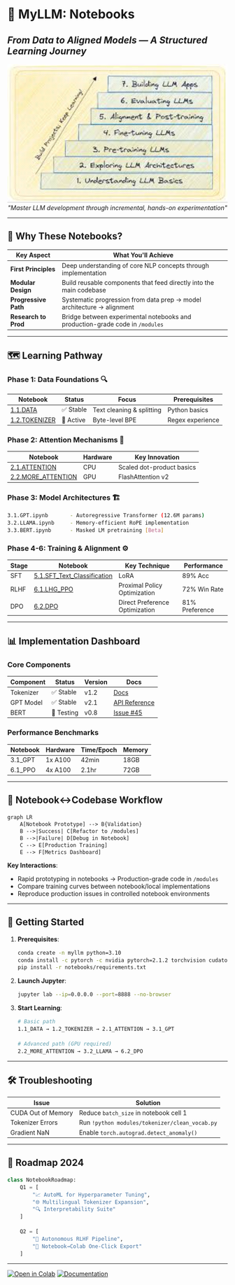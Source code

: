 # 🧠 **MyLLM: Notebooks**  
## *From Data to Aligned Models — A Structured Learning Journey*

<div align="center">
  <img src="images/notepic.jpeg" width="700" alt="LLM Development Roadmap">
  <br>
  <em>"Master LLM development through incremental, hands-on experimentation"</em>
</div>

---

## 🌟 **Why These Notebooks?**
| **Key Aspect**         | **What You'll Achieve**                                                                 |
|------------------------|-----------------------------------------------------------------------------------------|
| **First Principles**   | Deep understanding of core NLP concepts through implementation                         |
| **Modular Design**     | Build reusable components that feed directly into the main codebase                     |
| **Progressive Path**   | Systematic progression from data prep → model architecture → alignment                  |
| **Research to Prod**   | Bridge between experimental notebooks and production-grade code in `/modules`           |

---

## 🗺️ **Learning Pathway**

### **Phase 1: Data Foundations** 🔍
| Notebook | Status | Focus | Prerequisites |
|----------|--------|-------|---------------|
| [1.1.DATA](notebooks/1.1_DATA.ipynb) | ✅ Stable | Text cleaning & splitting | Python basics |
| [1.2.TOKENIZER](notebooks/1.2_TOKENIZER.ipynb) | 🚧 Active | Byte-level BPE | Regex experience |

### **Phase 2: Attention Mechanisms** 🤖
| Notebook | Hardware | Key Innovation |
|----------|----------|----------------|
| [2.1.ATTENTION](notebooks/2.1_ATTENTION.ipynb) | CPU | Scaled dot-product basics |
| [2.2.MORE_ATTENTION](notebooks/2.2_MORE_ATTENTION.ipynb) | GPU | FlashAttention v2 |

### **Phase 3: Model Architectures** 🏗️
```bash
3.1.GPT.ipynb       - Autoregressive Transformer (12.6M params)
3.2.LLAMA.ipynb     - Memory-efficient RoPE implementation
3.3.BERT.ipynb      - Masked LM pretraining [Beta]
```

### **Phase 4-6: Training & Alignment** ⚙️
<div align="center">
  
| Stage | Notebook | Key Technique | Performance |
|-------|----------|---------------|-------------|
| SFT | [5.1.SFT_Text_Classification](notebooks/5.1_SFT_Text_Classification.ipynb) | LoRA | 89% Acc |
| RLHF | [6.1.LHG_PPO](notebooks/6.1_LHG_PPO.ipynb) | Proximal Policy Optimization | 72% Win Rate |
| DPO | [6.2.DPO](notebooks/6.2_DPO.ipynb) | Direct Preference Optimization | 81% Preference |

</div>

---

## 📊 **Implementation Dashboard**

### **Core Components**
| Component | Status | Version | Docs |
|-----------|--------|---------|------|
| Tokenizer | ✅ Stable | v1.2 | [Docs](/docs/tokenizer.md) |
| GPT Model | ✅ Stable | v2.1 | [API Reference](/docs/gpt_api.md) |
| BERT | 🚧 Testing | v0.8 | [Issue #45](https://github.com/yourrepo/issues/45) |

### **Performance Benchmarks**
| Notebook | Hardware | Time/Epoch | Memory |
|----------|----------|------------|--------|
| 3.1_GPT | 1x A100 | 42min | 18GB |
| 6.1_PPO | 4x A100 | 2.1hr | 72GB |

---

## 🔄 **Notebook↔Codebase Workflow**

```mermaid
graph LR
    A[Notebook Prototype] --> B{Validation}
    B -->|Success| C[Refactor to /modules]
    B -->|Failure| D[Debug in Notebook]
    C --> E[Production Training]
    E --> F[Metrics Dashboard]
```

**Key Interactions**:
- Rapid prototyping in notebooks → Production-grade code in `/modules`
- Compare training curves between notebook/local implementations
- Reproduce production issues in controlled notebook environments

---

## 🚀 **Getting Started**

1. **Prerequisites**:
   ```bash
   conda create -n myllm python=3.10
   conda install -c pytorch -c nvidia pytorch=2.1.2 torchvision cudatoolkit=12.1
   pip install -r notebooks/requirements.txt
   ```

2. **Launch Jupyter**:
   ```bash
   jupyter lab --ip=0.0.0.0 --port=8888 --no-browser
   ```

3. **Start Learning**:
   ```bash
   # Basic path
   1.1_DATA → 1.2_TOKENIZER → 2.1_ATTENTION → 3.1_GPT

   # Advanced path (GPU required)
   2.2_MORE_ATTENTION → 3.2_LLAMA → 6.2_DPO
   ```

---

## 🛠️ **Troubleshooting**

| Issue | Solution |
|-------|----------|
| CUDA Out of Memory | Reduce `batch_size` in notebook cell 1 |
| Tokenizer Errors | Run `!python modules/tokenizer/clean_vocab.py` |
| Gradient NaN | Enable `torch.autograd.detect_anomaly()` |

---

## 🌌 **Roadmap 2024**

```python
class NotebookRoadmap:
    Q1 = [
        "📈 AutoML for Hyperparameter Tuning",
        "🌐 Multilingual Tokenizer Expansion",
        "🔍 Interpretability Suite"
    ]
    
    Q2 = [
        "🤖 Autonomous RLHF Pipeline",
        "🔄 Notebook→Colab One-Click Export"
    ]
```

---

[![Open in Colab](https://colab.research.google.com/assets/colab-badge.svg)](https://colab.research.google.com/github/yourusername/MyLLM/blob/main/notebooks/)
[![Documentation](https://img.shields.io/badge/Docs-Read%20Now-blue)](https://yourdocsite.com)
```

